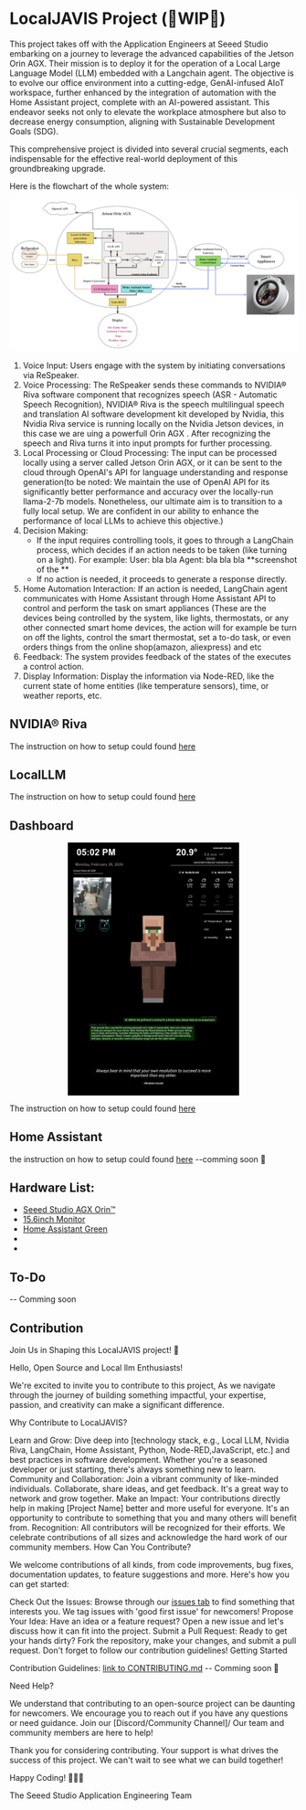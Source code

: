 # LocalJAVIS Project (🚧WIP🚧)
This project takes off with the Application Engineers at Seeed Studio embarking on a journey to leverage the advanced capabilities of the Jetson Orin AGX. Their mission is to deploy it for the operation of a Local Large Language Model (LLM) embedded with a Langchain agent. The objective is to evolve our office environment into a cutting-edge, GenAI-infused AIoT workspace, further enhanced by the integration of automation with the Home Assistant project, complete with an AI-powered assistant. This endeavor seeks not only to elevate the workplace atmosphere but also to decrease energy consumption, aligning with Sustainable Development Goals (SDG).

This comprehensive project is divided into several crucial segments, each indispensable for the effective real-world deployment of this groundbreaking upgrade.

Here is the flowchart of the whole system:


<center>
    <img src="https://github.com/Seeed-Projects/LocalJARVIS/blob/main/Resource/flowchart.png" width="700">
</center>

1. Voice Input: Users engage with the system by initiating conversations via ReSpeaker.
2. Voice Processing: The ReSpeaker sends these commands to NVIDIA® Riva software component that recognizes speech (ASR - Automatic Speech Recognition), NVIDIA® Riva is the speech multilingual speech and translation AI software development kit developed by Nvidia, this Nvidia Riva service is running locally on the Nvidia Jetson devices, in this case we are uing a powerfull Orin AGX . After recognizing the speech and Riva turns it into input prompts for further processing.
3. Local Processing or Cloud Processing: The input can be processed locally using a server called Jetson Orin AGX, or it can be sent to the cloud through OpenAI's API for language understanding and response generation(to be noted: We maintain the use of OpenAI API for its significantly better performance and accuracy over the locally-run llama-2-7b models. Nonetheless, our ultimate aim is to transition to a fully local setup. We are confident in our ability to enhance the performance of local LLMs to achieve this objective.)
4. Decision Making:
   * If the input requires controlling tools, it goes to through a LangChain process, which decides if an action needs to be taken (like turning on a light).
    For example:
        User: bla bla
        Agent: bla bla bla
        **screenshot of the **
   * If no action is needed, it proceeds to generate a response directly.
5. Home Automation Interaction: If an action is needed, LangChain agent communicates with Home Assistant through Home Assistant API to control and  perform the task on smart appliances (These are the devices being controlled by the system, like lights, thermostats, or any other connected smart home devices, the action will for example be turn on off the lights, control the smart thermostat, set a to-do task, or even orders things from the online shop(amazon, aliexpress) and etc
6. Feedback: The system provides feedback of the states of the executes a control action.
7. Display Information: Display the information via Node-RED, like the current state of home entities (like temperature sensors), time, or weather reports, etc.

## NVIDIA® Riva

The instruction on how to setup could found [here](https://wiki.seeedstudio.com/Local_Voice_Chatbot/)


## LocalLLM

The instruction on how to setup could found [here](https://github.com/Seeed-Projects/LocalJARVIS/tree/main/Software/llm)

## Dashboard

<center>
    <img src="https://github.com/Seeed-Projects/LocalJARVIS/blob/main/Resource/dashboard.png" width="300" align="center">
</center>


The instruction on how to setup could found [here](https://github.com/Seeed-Projects/LocalJARVIS/tree/main/Software/node-red)

## Home Assistant

the instruction on how to setup could found [here]() --comming soon 🚧

## Hardware List:

* [Seeed Studio AGX Orin™](https://www.seeedstudio.com/NVIDIArJetson-AGX-Orintm-64GB-Developer-Kit-p-5641.html)
* [15.6inch Monitor](https://www.seeedstudio.com/15-6-Inch-IPS-Portable-Monitor-p-5757.html)
* [Home Assistant Green](https://www.seeedstudio.com/Home-Assistant-Green-p-5792.html)
* []()
* []()

## To-Do

-- Comming soon

## Contribution 

Join Us in Shaping this LocalJAVIS project! 🌟

Hello, Open Source and Local llm Enthusiasts!

We're excited to invite you to contribute to this project, As we navigate through the journey of building something impactful, your expertise, passion, and creativity can make a significant difference.

Why Contribute to LocalJAVIS?

Learn and Grow: Dive deep into [technology stack, e.g., Local LLM, Nvidia Riva, LangChain, Home Assistant, Python, Node-RED,JavaScript, etc.] and best practices in software development. Whether you're a seasoned developer or just starting, there's always something new to learn.
Community and Collaboration: Join a vibrant community of like-minded individuals. Collaborate, share ideas, and get feedback. It's a great way to network and grow together.
Make an Impact: Your contributions directly help in making [Project Name] better and more useful for everyone. It's an opportunity to contribute to something that you and many others will benefit from.
Recognition: All contributors will be recognized for their efforts. We celebrate contributions of all sizes and acknowledge the hard work of our community members.
How Can You Contribute?

We welcome contributions of all kinds, from code improvements, bug fixes, documentation updates, to feature suggestions and more. Here's how you can get started:

Check Out the Issues: Browse through our [issues tab](https://github.com/Seeed-Projects/LocalJARVIS/issues) to find something that interests you. We tag issues with 'good first issue' for newcomers!
Propose Your Idea: Have an idea or a feature request? Open a new issue and let's discuss how it can fit into the project.
Submit a Pull Request: Ready to get your hands dirty? Fork the repository, make your changes, and submit a pull request. Don't forget to follow our contribution guidelines!
Getting Started

Contribution Guidelines: [link to CONTRIBUTING.md]() -- Comming soon 🚧

Need Help?

We understand that contributing to an open-source project can be daunting for newcomers. We encourage you to reach out if you have any questions or need guidance. Join our [Discord/Community Channel]/ Our team and community members are here to help!

Thank you for considering contributing. Your support is what drives the success of this project. We can't wait to see what we can build together!

Happy Coding! 🍻🍻🍻

The Seeed Studio Application Engineering Team